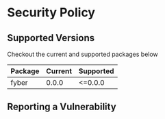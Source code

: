 # Security Policy

## Supported Versions

Checkout the current and supported packages below

| Package | Current | Supported |
|---------|---------|-----------|
| fyber  | 0.0.0   | <=0.0.0   |

## Reporting a Vulnerability
